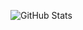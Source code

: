 ![GitHub Stats](https://github-readme-stats.vercel.app/api?username=orlova-e&count_private=true&show_icons=true&hide_title=true&include_all_commits=true&theme=github_dark&layout=compact&hide_border=true)
